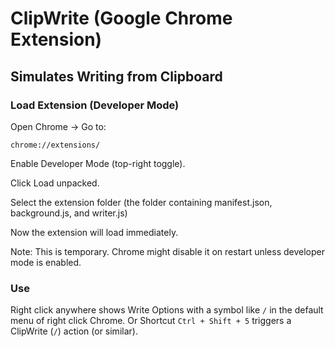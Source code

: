 # ClipWrite (Google Chrome Extension)
## Simulates Writing from Clipboard

### Load Extension (Developer Mode)
Open Chrome → Go to:

```chrome://extensions/```

Enable Developer Mode (top-right toggle).

Click Load unpacked.

Select the extension folder (the folder containing manifest.json, background.js, and writer.js)

Now the extension will load immediately.

Note: This is temporary. Chrome might disable it on restart unless developer mode is enabled.

### Use
Right click anywhere shows Write Options with a symbol like ```/``` in the default menu of right click Chrome.
Or
Shortcut ```Ctrl + Shift + 5``` triggers a ClipWrite (```/```) action (or similar).
